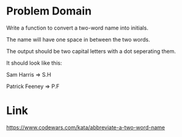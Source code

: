# Problem Domain

Write a function to convert a two-word name into initials. 

The name will have one space in between the two words.

The output should be two capital letters with a dot seperating them.

It should look like this:

Sam Harris => S.H

Patrick Feeney => P.F

# Link

https://www.codewars.com/kata/abbreviate-a-two-word-name